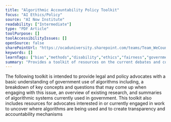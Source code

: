 ```yaml
---
title: "Algorithmic Accountability Policy Toolkit"
focus: "AI Ethics/Policy"
source: "AI Now Institute"
readability: ["Intermediate"]
type: "PDF Article"
toolPurpose: []
toolAccessibilityIssues: []
openSource: false
sharePointUrl: "https://ocaduniversity.sharepoint.com/teams/Team_WeCount/Shared%20Documents/Resources%20and%20Tools/Literature%20(curated)/Algorithmic%20Accountabiltiy%20Policy%20Toolkit.pdf"
keywords: []
learnTags: ["bias","methods","disability","ethics","fairness","government"]
summary: "Provides a toolkit of resources on the current debates and concerns in AI, algorithms, machine learning and automated decisions from a legal perspective. "
---
```

The following toolkit is intended to provide legal and policy advocates with a basic understanding of government use of algorithms including, a breakdown of key concepts and questions that may come up when engaging with this issue, an overview of existing research, and summaries of algorithmic systems currently used in government. This toolkit also includes resources for advocates interested in or currently engaged in work to uncover where algorithms are being used and to create transparency and accountability mechanisms
